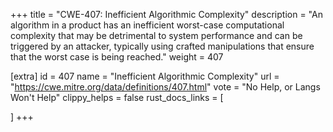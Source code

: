 +++
title = "CWE-407: Inefficient Algorithmic Complexity"
description	= "An algorithm in a product has an inefficient worst-case computational complexity that may be detrimental to system performance and can be triggered by an attacker, typically using crafted manipulations that ensure that the worst case is being reached."
weight = 407

[extra]
id = 407
name = "Inefficient Algorithmic Complexity"
url = "https://cwe.mitre.org/data/definitions/407.html"
vote = "No Help, or Langs Won't Help"
clippy_helps = false
rust_docs_links = [
	
]
+++

